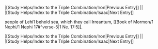 [[Study Helps/Index to the Triple Combination/Iron|Previous Entry]]  ||  [[Study Helps/Index to the Triple Combination/Isaac|Next Entry]]

 people of Lehi1 behold sea, which they call Irreantum, [[Book of Mormon/1 Nephi/1 Nephi 17#^verse-5|1 Ne. 17:5]].

[[Study Helps/Index to the Triple Combination/Iron|Previous Entry]]  ||  [[Study Helps/Index to the Triple Combination/Isaac|Next Entry]]